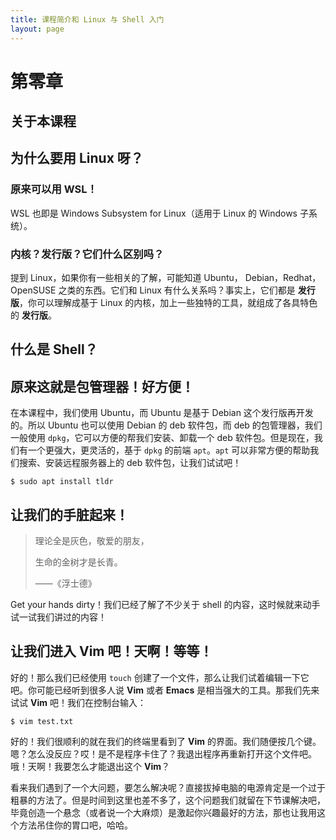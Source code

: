 ```yaml
---
title: 课程简介和 Linux 与 Shell 入门
layout: page
---
```


# 第零章

## 关于本课程

## 为什么要用 Linux 呀？

### 原来可以用 WSL！
WSL 也即是 Windows Subsystem for Linux（适用于 Linux 的 Windows 子系统）。

### 内核？发行版？它们什么区别吗？
提到 Linux，如果你有一些相关的了解，可能知道 Ubuntu， Debian，Redhat，OpenSUSE 之类的东西。它们和 Linux 有什么关系吗？事实上，它们都是 **发行版**，你可以理解成基于 Linux 的内核，加上一些独特的工具，就组成了各具特色的 **发行版**。

## 什么是 Shell？

## 原来这就是包管理器！好方便！
在本课程中，我们使用 Ubuntu，而 Ubuntu 是基于 Debian 这个发行版再开发的。所以 Ubuntu 也可以使用 Debian 的 deb 软件包，而 deb 的包管理器，我们一般使用 `dpkg`，它可以方便的帮我们安装、卸载一个 deb 软件包。但是现在，我们有一个更强大，更灵活的，基于 `dpkg` 的前端 `apt`。`apt` 可以非常方便的帮助我们搜索、安装远程服务器上的 deb 软件包，让我们试试吧！

```shell
$ sudo apt install tldr
```

## 让我们的手脏起来！

> 理论全是灰色，敬爱的朋友，
> 
> 生命的金树才是长青。
>
>    ——《浮士德》

Get your hands dirty！我们已经了解了不少关于 shell 的内容，这时候就来动手试一试我们讲过的内容！

## 让我们进入 Vim 吧！天啊！等等！
好的！那么我们已经使用 `touch` 创建了一个文件，那么让我们试着编辑一下它吧。你可能已经听到很多人说 **Vim** 或者 **Emacs** 是相当强大的工具。那我们先来试试 **Vim** 吧！我们在控制台输入：

```shell
$ vim test.txt
```

好的！我们很顺利的就在我们的终端里看到了 **Vim** 的界面。我们随便按几个键。嗯？怎么没反应？哎！是不是程序卡住了？我退出程序再重新打开这个文件吧。哦！天啊！我要怎么才能退出这个 **Vim**？

看来我们遇到了一个大问题，要怎么解决呢？直接拔掉电脑的电源肯定是一个过于粗暴的方法了。但是时间到这里也差不多了，这个问题我们就留在下节课解决吧，毕竟创造一个悬念（或者说一个大麻烦）是激起你兴趣最好的方法，那也让我用这个方法吊住你的胃口吧，哈哈。